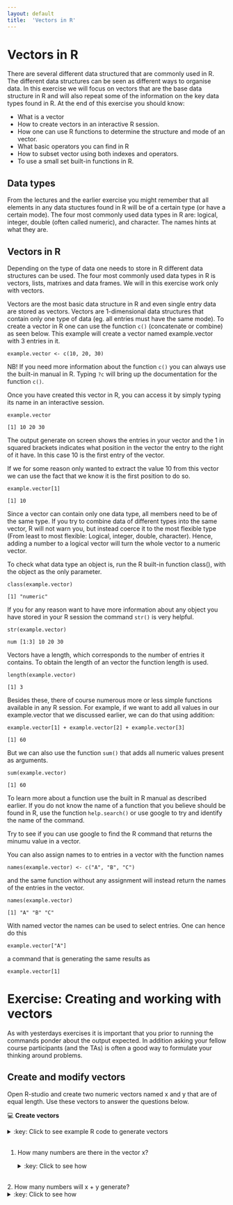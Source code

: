 ```yaml
---
layout: default
title:  'Vectors in R'
---
```

# Vectors in R

There are several different data structured that are commonly used in
R. The different data structures can be seen as different ways to
organise data. In this exercise we will focus on vectors that are the
base data structure in R and will also repeat some of the information
on the key data types found in R. At the end of this exercise you should
know:

-   What is a vector
-   How to create vectors in an interactive R session.
-   How one can use R functions to determine the structure and mode of an vector.
-   What basic operators you can find in R
-   How to subset vector using both indexes and operators.
-   To use a small set built-in functions in R.

## Data types<a id="orgheadline1"></a>

From the lectures and the earlier exercise you might remember that all elements in any data
stuctures found in R will be of a certain type (or have a certain
mode). The four most commonly used data types in R are: logical,
integer, double (often called numeric), and character. The names hints
at what they are.

## Vectors in R<a id="orgheadline2"></a>

Depending on the type of data one needs to store in R different data
structures can be used. The four most commonly used data types in R is
vectors, lists, matrixes and data frames. We will in this exercise
work only with vectors.

Vectors are the most basic data structure in R and even single entry
data are stored as vectors. Vectors are 1-dimensional data structures
that contain only one type of data (eg. all entries must have the same
mode). To create a vector in R one can use the function `c()`
(concatenate or combine) as seen below. This example will create a
vector named example.vector with 3 entries in it.

    example.vector <- c(10, 20, 30)

NB! If you need more information about the function `c()` you can always use
the built-in manual in R. Typing `?c` will bring up the
documentation for the function `c()`.

Once you have created this vector in R, you can access it by simply
typing its name in an interactive session.

    example.vector

    [1] 10 20 30

The output generate on screen shows the entries in your vector and the
1 in squared brackets indicates what position in the vector the entry
to the right of it have. In this case 10 is the first entry of the vector.

If we for some reason only wanted to extract the value 10 from this
vector we can use the fact that we know it is the first position to do
so.

    example.vector[1]

    [1] 10

Since a vector can contain only one data type, all members need to be
of the same type. If you try to combine data of different types into
the same vector, R will not warn you, but instead coerce it to the
most flexible type (From least to most flexible: Logical, integer,
double, character). Hence, adding a number to a logical vector
will turn the whole vector to a numeric vector.

To check what data type an object is, run the R built-in function
class(), with the object as the only parameter.

    class(example.vector)

    [1] "numeric"

If you for any reason want to have more information about any object
you have stored in your R session the command `str()` is very helpful.

    str(example.vector)

    num [1:3] 10 20 30

Vectors have a length, which corresponds to the number of entries it
contains. To obtain the length of an vector the function length is
used.

	length(example.vector)

	[1] 3

Besides these, there of course numerous more or less simple functions
available in any R session. For example, if we want to add all values
in our example.vector that we discussed earlier, we can do that using
addition:

    example.vector[1] + example.vector[2] + example.vector[3]

    [1] 60

But we can also use the function `sum()` that adds all numeric values
present as arguments.

    sum(example.vector)

    [1] 60

To learn more about a function use the built in R manual as described
earlier. If you do not know the name of a function that you believe
should be found in R, use the function `help.search()` or use google
to try and identify the name of the command.

Try to see if you can use google to find the R command that returns
the minumu value in a vector.

You can also assign names to to entries in a vector with the function
names

	names(example.vector) <- c("A", "B", "C")

and the same function without any assignment will instead return the names of
the entries in the vector.

	names(example.vector)

	[1] "A" "B" "C"

With named vector the names can be used to select entries. One can
hence do this

	example.vector["A"]

a command that is generating the same results as

	example.vector[1]


# Exercise: Creating and working with vectors<a id="orgheadline7"></a>

As with yesterdays exercises it is important that you prior to running
the commands ponder about the output expected. In addition asking your
fellow course participants (and the TAs) is often a good way to
formulate your thinking around problems.

## Create and modify vectors<a id="orgheadline5"></a>

Open R-studio and create two numeric vectors named x and y that are of
equal length. Use these vectors to answer the questions below.

:computer: **Create vectors**
<details>
<summary>:key: Click to see example R code to generate vectors</summary>
<pre>
x <- c(2, 4 ,7)
y <- c(1, 5, 11)
</pre>
</details>
<br>

1.  How many numbers are there in the vector x?
    <details>
	<summary>:key: Click to see how</summary>
	<pre>
    length(x)

	[1] 3
	</pre>
	</details>
<br>
2.  How many numbers will x + y generate?
    <details>
	<summary>:key: Click to see how</summary>
	<pre>
	length(x + y)

	[1] 3
	</pre>
	</details>
<br>
3.  What is the sum of all values in x?
    <details>
	<summary>:key: Click to see how</summary>
	<pre>
	sum(x)

	[1] 13
	</pre>
	</details>
<br>
4.  What is the sum of y times y?
     <details>
	<summary>:key: Click to see how</summary>
	<pre>
    sum(y*y)

	[1] 147
	</pre>
	</details>
<br>
5.  What do you get if you add x and y?
    <details>
	<summary>:key: Click to see how</summary>
	<pre>
    x + y

	[1]  3  9 18
	</pre>
	</details>
<br>
6.  Assign x times 2 to a new vector named z
     <details>
	<summary>:key: Click to see how</summary>
	<pre>
    z <- x * 2
	</pre>
	</details>
<br>
7.  How many numbers will z have, why?
    <details>
	<summary>:key: Click to see how</summary>
	<pre>
    length(z)

	[1] 3
	</pre>
	</details>
<br>
8.  Assign the mean of z to a new vector named z.mean and determine the length of z.mean
    <details>
	<summary>:key: Click to see how</summary>
	<pre>
    z.mean <- mean(z)
    length(z.mean)

	[1] 1
	</pre>
	</details>
<br>
9.  Create a numeric vector with all integers from 5 to 107
    <details>
	<summary>:key: Click to see how</summary>
	<pre>
	vec.tmp <- 5:107
	vec.tmp

	[1]   5   6   7   8   9  10  11  12  13  14  15  16  17  18  19  20  21  22
    [19]  23  24  25  26  27  28  29  30  31  32  33  34  35  36  37  38  39  40
    [37]  41  42  43  44  45  46  47  48  49  50  51  52  53  54  55  56  57  58
    [55]  59  60  61  62  63  64  65  66  67  68  69  70  71  72  73  74  75  76
    [73]  77  78  79  80  81  82  83  84  85  86  87  88  89  90  91  92  93  94
    [91]  95  96  97  98  99 100 101 102 103 104 105 106 107
	</pre>
	</details>
<br>
10. Create a numeric vector with the same length as the previos one, but only containg the number 3
    <details>
	<summary>:key: Click to see how</summary>
	<pre>
    vec.tmp2 <- rep(3, length(vec.tmp))
	vec.tmp2

	[1] 3 3 3 3 3 3 3 3 3 3 3 3 3 3 3 3 3 3 3 3 3 3 3 3 3 3 3 3 3 3 3 3 3 3 3 3 3
    [38] 3 3 3 3 3 3 3 3 3 3 3 3 3 3 3 3 3 3 3 3 3 3 3 3 3 3 3 3 3 3 3 3 3 3 3 3 3
    [75] 3 3 3 3 3 3 3 3 3 3 3 3 3 3 3 3 3 3 3 3 3 3 3 3 3 3 3 3 3
	</pre>
	</details>
<br>

11. Create a vector that contain all numbers from 1 to 17, where each number
    occurs the the same number of times as the number itself eg. 1, 2, 2, 3, 3, 3...
	<details>
	<summary>:key: Click to see how</summary>
	<pre>
	rep(1:17, 1:17)

	[1]  1  2  2  3  3  3  4  4  4  4  5  5  5  5  5  6  6  6  6  6  6  7  7  7  7
	[26]  7  7  7  8  8  8  8  8  8  8  8  9  9  9  9  9  9  9  9  9 10 10 10 10 10
	[51] 10 10 10 10 10 11 11 11 11 11 11 11 11 11 11 11 12 12 12 12 12 12 12 12 12
	[76] 12 12 12 13 13 13 13 13 13 13 13 13 13 13 13 13 14 14 14 14 14 14 14 14 14
	[101] 14 14 14 14 14 15 15 15 15 15 15 15 15 15 15 15 15 15 15 15 16 16 16 16 16
	[126] 16 16 16 16 16 16 16 16 16 16 16 17 17 17 17 17 17 17 17 17 17 17 17 17 17
	[151] 17 17 17
	</pre>
	</details>

12. What will be the result of the following calculations?
	- `c(1, 3, 5) + c(2, 4, 6)`
	- `c(1, 3, 5) + c(2, 4, 6, 8)`
	- `c(1, 3) - c(2, 4, 6 ,8)`

13. Print a truth table for OR (for three distinct logical
    values). Read about truth tables here
    https://en.wikipedia.org/wiki/Truth_table
	A truth table is hence the pairwise comparison of the different
    boolean values available. It should hence contain the output from:<br>
	TRUE or FALSE <br>
	TRUE or NA<br>
	TRUE or TRUE<br>
	FALSE or FALSE<br>
	FALSE or NA<br>
	NA or NA<br>

	You can create the table manually by doing the comparisons one by
	one in R, but the solution below uses a more advanced approach and
	is likely a bit overwhelming, but look at the commands and try to
	read about the function in the R manual, to see if you can sort
	out how the function works.

	<details>
	<summary> Click to see how</summary>
	<pre>
	x <- c(NA, FALSE, TRUE)
	names(x) <- as.character(x)
	outer(x, x, "|")

		  NA   FALSE TRUE
	NA    NA   NA    TRUE
	FALSE NA   FALSE TRUE
	TRUE  TRUE TRUE  TRUE
	</pre>
	</details>
<br>

14. Create two numeric vectors of length 4 and test run all the basic
	operators (as seen in the table on the data types exercise) with these two as
	arguments. Make sure you understand the output generated by R.

## Modify and subset vectors<a id="orgheadline6"></a>

Create a new character vector that contains the following words and save it using a suitable name:
apple, banana, orange, kiwi, potato
<details>
<summary>:key: Click to see how</summary>
<pre>
veggies <- c("apple", "banana", "orange", "kiwi", "potato")
</pre>
</details>
<br>

Do the following on your newly created vector.

1.  Select orange from the vector
	<details>
	<summary>:key: Click to see how</summary>
	<pre>
	veggies[3]

	[1] "orange"
	</pre>
	</details>
<br>
2.  Select all fruits from the vector
	<details>
	<summary>:key: Click to see how</summary>
	<pre>
	veggies[-5]

	[1] "apple"  "banana" "orange" "kiwi"

	veggies[1:4]

	[1] "apple"  "banana" "orange" "kiwi"
	</pre>
	</details>
<br>
3.  Do the same selection as in question 2 without using index positions
    <details>
	<summary>:key: Click to see how</summary>
	<pre>
	veggies[veggies=="apple" | veggies == "banana" | veggies == "orange" | veggies == "kiwi"]

	[1] "apple"  "banana" "orange" "kiwi"

	veggies[veggies!="potato"]

	[1] "apple"  "banana" "orange" "kiwi"
	</pre>
	</details>
<br>
4.  Convert the character string to a numeric vector
    <details>
	<summary>:key: Click to see how</summary>
	<pre>
    as.numeric(veggies)

	[1] NA NA NA NA NA
    Warning message:
    NAs introduced by coercion
	</pre>
	</details>
<br>
5.  Create a vector of logic values that can be used to extract every second value from your character vector
    <details>
	<summary>:key: Click to see how</summary>
	<pre>
    selection <- c(FALSE, TRUE, FALSE, TRUE, FALSE)
	veggies[selection]

	[1] "banana" "kiwi"
	</pre>
	</details>
	<br>

	<details>
	<summary>:key: Alternative solution, why do this work?</summary>
	<pre>
    selection2 <- c(FALSE, TRUE)
	veggies[selection2]

	[1] "banana" "kiwi"
	</pre>
	</details>
<br>

6.  Add the names a, b, o, k and p to the vector
	<details>
	<summary>:key: Click to see how</summary>
	<pre>
	names(veggies) <- c("a", "b", "o", "k", "p")
	</pre>
	</details>
<br>
7.  Create a vector containing all the letters in the alphabet (NB! this
    can be done without having to type all letters). Google is your friend
    <details>
	<summary>:key: Click to see how</summary>
	<pre>
    letters

	[1] "a" "b" "c" "d" "e" "f" "g" "h" "i" "j" "k" "l" "m" "n" "o" "p" "q" "r" "s"
    [20] "t" "u" "v" "w" "x" "y" "z"
	</pre>
	</details>
<br>
8.  Sample 30 values randomly with replacement from your letter vector and convert the character vector to factors. Which of the levels have most entries in the vector?
	<details>
	<summary>:key: Click to see how</summary>
	<pre>
	letter.sample <- sample(letters, size = 30, replace = TRUE)
	letter.sample <- factor(letter.sample)
	summary(letter.sample)

	a b c e g k l m n o q r t v w x z
	3 1 2 1 3 1 1 1 3 1 2 2 1 3 2 1 2
	</pre>
	</details>
<br>
9.  Extract the letter 14 to 19 from the created vector
    <details>
	<summary>:key: Click to see how</summary>
	<pre>
	letters[14:19]

	[1] "n" "o" "p" "q" "r" "s"
	</pre>
	</details>
<br>
10. Extract all but the last letter
    <details>
	<summary>:key: Click to see how</summary>
	<pre>
	letters[1:length(letters)-1]

	[1] "a" "b" "c" "d" "e" "f" "g" "h" "i" "j" "k" "l" "m" "n" "o" "p" "q" "r" "s"
	[20] "t" "u" "v" "w" "x" "y"

	letters[-length(letters)]

    [1] "a" "b" "c" "d" "e" "f" "g" "h" "i" "j" "k" "l" "m" "n" "o" "p" "q" "r" "s"
	[20] "t" "u" "v" "w" "x" "y"
	</pre>
	</details>
<br>
11. Which is the index position of the letter u in the vector?
	<details>
	<summary>:key: Click to see how</summary>
	<pre>
    which(letters=="u")

    [1] 21
	</pre>
	</details>
<br>
12. Create a new vector of length one that holds all the alphabet a single entry
    <details>
	<summary>:key: Click to see how</summary>
	<pre>
    paste(letters, sep = "", collapse = "")

	[1] "abcdefghijklmnopqrstuvwxyz"
	</pre>
	</details>
<br>
13. Create a numeric vector by sampling 100 numbers from a normal
    distribution with mean 2 and standard deviation 4. Hint! Check the
    function rnorm()
	<details>
	<summary>:key: Click to see how</summary>
	<pre>
    norm.rand <- rnorm(100, mean = 2, sd = 4)
	</pre>
	</details>
<br>
14. How many of the generated values are negative?
    <details>
	<summary>:key: Click to see how</summary>
	<pre>
    length(norm.rand[norm.rand<0])
    [1] 23
	</pre>
	</details>
<br>
15. Calculate the standard deviation, mean, median of your random numbers
	<details>
	<summary>:key: Click to see how</summary>
	<pre>
    sd(norm.rand)
    mean(norm.rand)
	median(norm.rand)

	[1] 3.541989
	[1] 1.910667
	[1] 1.631083
	</pre>
	</details>
<br>

16. Replace the 11th value in your random number vector with NA and calculate the same summary statistics again
    <details>
	<summary>:key: Click to see how</summary>
	<pre>
    norm.rand[11] <- NA
    sd(norm.rand, na.rm = TRUE)
    mean(norm.rand, na.rm = TRUE)
	median(norm.rand, na.rm = TRUE)

	[1] 3.553763
	[1] 1.889685
	[1] 1.62893
	</pre>
	</details>
<br>

17. Replace the last position in the vector with the letter L and calculate the same summary statistics.
    <details>
	<summary>:key: Click to see how</summary>
	<pre>
    norm.rand[100] <- "L"
    sd(norm.rand, na.rm = TRUE)
    mean(norm.rand, na.rm = TRUE)
	median(norm.rand, na.rm = TRUE)

	Warning message:
	In var(if (is.vector(x) || is.factor(x)) x else as.double(x), na.rm = na.rm) :
	NAs introduced by coercion
	[1] NA
	Warning message:
	In mean.default(norm.rand, na.rm = TRUE) :
	argument is not numeric or logical: returning NA
    [1] NA
	Warning message:
	In mean.default(sort(x, partial = half + 0L:1L)[half + 0L:1L]) :
	argument is not numeric or logical: returning NA
	</pre>
	</details>
<br>

18. In many cases one has data from multiple replicates and different
    treatments in such cases it can be useful to have names of the type:
    Geno\_a\_1, Geno\_a\_2, Geno\_a\_3, Geno\_b\_1, Geno\_b\_2&#x2026;, Geno\_s\_3
    Try to create this such a vector without manually typing it all in.
    <details>
	<summary>:key: Click to see how</summary>
	<pre>
    geno <- rep("Geno", 57)
    needed.letters <- rep(letters[1:19], 3)
    needed.numbers <- rep(1:3, 19)
    temp <- paste(geno, needed.letters, needed.numbers, sep = "_")
    sort(temp)
    [1] "Geno_a_1" "Geno_a_2" "Geno_a_3" "Geno_b_1" "Geno_b_2" "Geno_b_3"
    [7] "Geno_c_1" "Geno_c_2" "Geno_c_3" "Geno_d_1" "Geno_d_2" "Geno_d_3"
    [13] "Geno_e_1" "Geno_e_2" "Geno_e_3" "Geno_f_1" "Geno_f_2" "Geno_f_3"
    [19] "Geno_g_1" "Geno_g_2" "Geno_g_3" "Geno_h_1" "Geno_h_2" "Geno_h_3"
    [25] "Geno_i_1" "Geno_i_2" "Geno_i_3" "Geno_j_1" "Geno_j_2" "Geno_j_3"
    [31] "Geno_k_1" "Geno_k_2" "Geno_k_3" "Geno_l_1" "Geno_l_2" "Geno_l_3"
    [37] "Geno_m_1" "Geno_m_2" "Geno_m_3" "Geno_n_1" "Geno_n_2" "Geno_n_3"
    [43] "Geno_o_1" "Geno_o_2" "Geno_o_3" "Geno_p_1" "Geno_p_2" "Geno_p_3"
    [49] "Geno_q_1" "Geno_q_2" "Geno_q_3" "Geno_r_1" "Geno_r_2" "Geno_r_3"
    [55] "Geno_s_1" "Geno_s_2" "Geno_s_3"
	</pre>
	</details>
<br>

